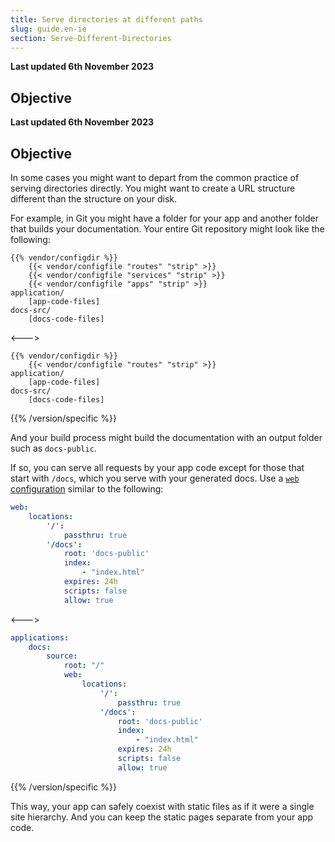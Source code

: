 ```yaml
---
title: Serve directories at different paths
slug: guide.en-ie
section: Serve-Different-Directories
---
```


**Last updated 6th November 2023**



## Objective  

**Last updated 6th November 2023**



## Objective  

In some cases you might want to depart from the common practice of serving directories directly.
You might want to create a URL structure different than the structure on your disk.

For example, in Git you might have a folder for your app and another folder that builds your documentation.
Your entire Git repository might look like the following:


```text
{{% vendor/configdir %}}
    {{< vendor/configfile "routes" "strip" >}}
    {{< vendor/configfile "services" "strip" >}}
    {{< vendor/configfile "apps" "strip" >}}
application/
    [app-code-files]
docs-src/
    [docs-code-files]
```
<--->
```text
{{% vendor/configdir %}}
    {{< vendor/configfile "routes" "strip" >}}
application/
    [app-code-files]
docs-src/
    [docs-code-files]
```
{{% /version/specific %}}

And your build process might build the documentation with an output folder such as `docs-public`.

If so, you can serve all requests by your app code except for those that start with `/docs`,
which you serve with your generated docs.
Use a [`web` configuration](../app-reference.md#web) similar to the following:


```yaml {configfile="apps"}
web:
    locations:
        '/':
            passthru: true
        '/docs':
            root: 'docs-public'
            index:
                - "index.html"
            expires: 24h
            scripts: false
            allow: true
```
<--->
```yaml {configfile="apps"}
applications:
    docs:
        source:
            root: "/"
            web:
                locations:
                    '/':
                        passthru: true
                    '/docs':
                        root: 'docs-public'
                        index:
                            - "index.html"
                        expires: 24h
                        scripts: false
                        allow: true
```
{{% /version/specific %}}

This way, your app can safely coexist with static files as if it were a single site hierarchy.
And you can keep the static pages separate from your app code.
